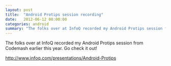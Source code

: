 ```yaml
---
layout: post
title:  "Android Protips session recording"
date:   2012-06-12 00:00:00
categories: android
summary: "The folks over at InfoQ recorded my Android Protips session from Codemash earlier this year. Go check it out!"
---
```

The folks over at InfoQ recorded my Android Protips session from Codemash earlier this year. Go check it out!

http://www.infoq.com/presentations/Android-Protips
